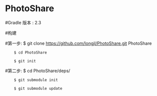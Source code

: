 # PhotoShare

#Gradle 版本 : 2.3

#构建

#第一步:
        $ git clone https://github.com/longjl/PhotoShare.git PhotoShare

        $ cd PhotoShare

        $ git init

#第二步:
        $ cd PhotoShare/deps/

        $ git submodule init

        $ git submodule update
